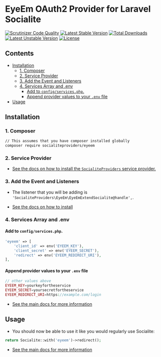 # EyeEm OAuth2 Provider for Laravel Socialite

[![Scrutinizer Code Quality](https://img.shields.io/scrutinizer/g/SocialiteProviders/EyeEm.svg?style=flat-square)](https://scrutinizer-ci.com/g/SocialiteProviders/EyeEm/?branch=master)
[![Latest Stable Version](https://img.shields.io/packagist/v/socialiteproviders/eyeem.svg?style=flat-square)](https://packagist.org/packages/socialiteproviders/eyeem)
[![Total Downloads](https://img.shields.io/packagist/dt/socialiteproviders/eyeem.svg?style=flat-square)](https://packagist.org/packages/socialiteproviders/eyeem)
[![Latest Unstable Version](https://img.shields.io/packagist/vpre/socialiteproviders/eyeem.svg?style=flat-square)](https://packagist.org/packages/socialiteproviders/eyeem)
[![License](https://img.shields.io/packagist/l/socialiteproviders/eyeem.svg?style=flat-square)](https://packagist.org/packages/socialiteproviders/eyeem)

<!-- START doctoc generated TOC please keep comment here to allow auto update -->
<!-- DON'T EDIT THIS SECTION, INSTEAD RE-RUN doctoc TO UPDATE -->
## Contents

- [Installation](#installation)
  - [1. Composer](#1-composer)
  - [2. Service Provider](#2-service-provider)
  - [3. Add the Event and Listeners](#3-add-the-event-and-listeners)
  - [4. Services Array and .env](#4-services-array-and-env)
    - [Add to `config/services.php`.](#add-to-configservicesphp)
    - [Append provider values to your `.env` file](#append-provider-values-to-your-env-file)
- [Usage](#usage)

<!-- END doctoc generated TOC please keep comment here to allow auto update -->


## Installation

### 1. Composer

```bash
// This assumes that you have composer installed globally
composer require socialiteproviders/eyeem
```

### 2. Service Provider

* [See the docs on how to install the `SocialiteProviders` service provider.](https://github.com/SocialiteProviders/Manager#2-service-provider)


### 3. Add the Event and Listeners

* The listener that you will be adding is `'SocialiteProviders\EyeEm\EyeEmExtendSocialite@handle',`.

* [See the docs on how to install](https://github.com/SocialiteProviders/Manager#3-add-the-event-and-listeners)

### 4. Services Array and .env

#### Add to `config/services.php`.

```php
'eyeem' => [
    'client_id' => env('EYEEM_KEY'),
    'client_secret' => env('EYEEM_SECRET'),
    'redirect' => env('EYEEM_REDIRECT_URI'),
],
```

#### Append provider values to your `.env` file

```php
// other values above
EYEEM_KEY=yourkeyfortheservice
EYEEM_SECRET=yoursecretfortheservice
EYEEM_REDIRECT_URI=https://example.com/login
```

* [See the main docs for more information](https://github.com/SocialiteProviders/Manager#4-services-array-and-env)


## Usage

* You should now be able to use it like you would regularly use Socialite:

```php
return Socialite::with('eyeem')->redirect();
```

* [See the main docs for more information](https://github.com/SocialiteProviders/Manager#usage)
